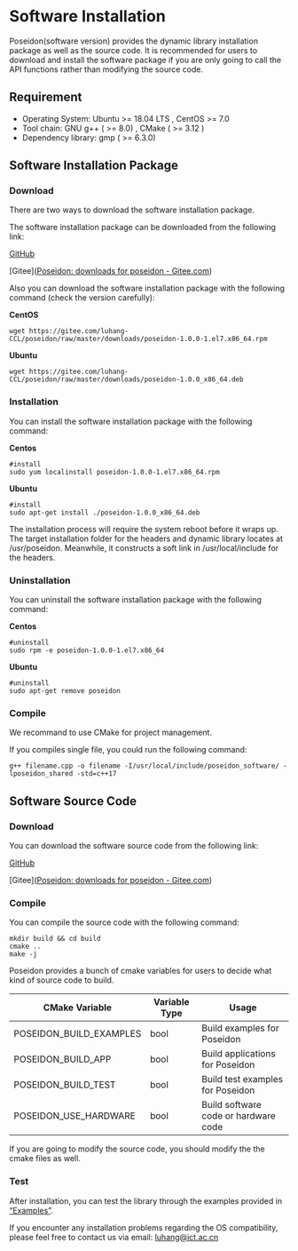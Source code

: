 # Software Installation



Poseidon(software version) provides the dynamic library installation package as well as the source code. It is recommended for users to download and install the software package if you are only going to call the API functions rather than modifying the source code.



## Requirement 

* Operating System: Ubuntu >= 18.04 LTS , CentOS >= 7.0
* Tool chain: GNU g++ ( >= 8.0) , CMake ( >= 3.12 )
* Dependency library: gmp ( >= 6.3.0)



## Software Installation Package



### Download

There are two ways to download the software installation package.

The software installation package can be downloaded from the following link:

[GitHub]([luhang-HPU/poseidon](https://github.com/luhang-HPU/poseidon))

[Gitee]([Poseidon: downloads for poseidon - Gitee.com](https://gitee.com/luhang-HPU/poseidon/tree/master/downloads))



Also you can download the software installation package with the following command (check the version carefully):

**CentOS**

```shell
wget https://gitee.com/luhang-CCL/poseidon/raw/master/downloads/poseidon-1.0.0-1.el7.x86_64.rpm
```

**Ubuntu**

```shell
wget https://gitee.com/luhang-CCL/poseidon/raw/master/downloads/poseidon-1.0.0_x86_64.deb
```



### Installation

You can install the software installation package with the following command:

**Centos**

```shell
#install
sudo yum localinstall poseidon-1.0.0-1.el7.x86_64.rpm
```

**Ubuntu**

```shell
#install
sudo apt-get install ./poseidon-1.0.0_x86_64.deb
```

The installation process will require the system reboot before it wraps up. The target installation folder for the headers and dynamic library locates at /usr/poseidon. Meanwhile, it constructs a soft link in /usr/local/include for the headers.  



### Uninstallation

You can uninstall the software installation package with the following command:

**Centos**

```shell
#uninstall
sudo rpm -e poseidon-1.0.0-1.el7.x86_64
```

**Ubuntu**

```shell
#uninstall
sudo apt-get remove poseidon
```

 

### Compile

We recommand to use CMake for project management. 

If you compiles single file, you could run the following command:

```shell
g++ filename.cpp -o filename -I/usr/local/include/poseidon_software/ -lposeidon_shared -std=c++17
```



## Software Source Code 



### Download

You can download the software source code from the following link:

[GitHub]([luhang-HPU/poseidon](https://github.com/luhang-HPU/poseidon))

[Gitee]([Poseidon: downloads for poseidon - Gitee.com](https://gitee.com/luhang-HPU/poseidon/tree/master/downloads))



### Compile

You can compile the source code with the following command:

```shell
mkdir build && cd build
cmake ..
make -j
```



Poseidon provides a bunch of cmake variables for users to decide what kind of source code to build.

| CMake Variable          | Variable Type | Usage                                |
| ----------------------- | ------------- | ------------------------------------ |
| POSEIDON_BUILD_EXAMPLES | bool          | Build examples for Poseidon          |
| POSEIDON_BUILD_APP      | bool          | Build applications for Poseidon      |
| POSEIDON_BUILD_TEST     | bool          | Build test examples for Poseidon     |
| POSEIDON_USE_HARDWARE   | bool          | Build software code or hardware code |

If you are going to modify the source code, you should modify the the cmake files as well.





### Test

After installation, you can test the library through the examples provided in [“Examples”](https://poseidon-hpu.readthedocs.io/en/latest/Getting_Started/index.html#examples).

If you encounter any installation problems regarding the OS compatibility, please feel free to contact us via email: luhang@ict.ac.cn
